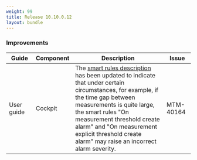 ```yaml
---
weight: 99
title: Release 10.10.0.12
layout: bundle
---
```

<!--10.10.0.9 - 10.10.0.12-->


### Improvements

<table ><colgroup>
<col style="width: 15%;"><col style="width: 15%;"><col style="width: 55%;"><col style="width: 15%;"></colgroup>
<thead><tr>
<th>
Guide</th>
<th>
Component</th>
<th>
Description</th>
<th>
Issue</th>
</tr>
</thead><tbody>

<tr>
<td>
User guide</td>
<td>
Cockpit</td>
<td > The <a href="https://cumulocity.com/guides/10.10.0/users-guide/cockpit/#smart-rules-collection" class="no-ajaxy"> smart rules description</a> has been updated to indicate that under certain circumstances, for example, if the time gap between measurements is quite large, the smart rules "On measurement threshold create alarm" and "On measurement explicit threshold create alarm" may raise an incorrect alarm severity.</td>
<td>
MTM-40164</td>
</tr>

</tbody></table>
